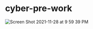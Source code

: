 # cyber-pre-work
![Screen Shot 2021-11-28 at 9 59 39 PM](https://user-images.githubusercontent.com/56460772/143801997-a71ff3f9-9420-4f68-b8ca-5b363a02557a.png)
